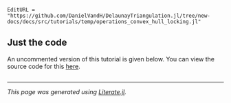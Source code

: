 ```@meta
EditURL = "https://github.com/DanielVandH/DelaunayTriangulation.jl/tree/new-docs/docs/src/tutorials/temp/operations_convex_hull_locking.jl"
```

## Just the code
An uncommented version of this tutorial is given below.
You can view the source code for this [here](https://github.com/DanielVandH/DelaunayTriangulation.jl/tree/new-docs/docs/src/tutorials/operations_convex_hull_locking.jl).

```julia

```

---

*This page was generated using [Literate.jl](https://github.com/fredrikekre/Literate.jl).*

